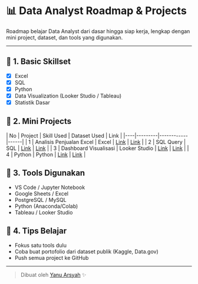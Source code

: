 # 📊 Data Analyst Roadmap & Projects

Roadmap belajar Data Analyst dari dasar hingga siap kerja, lengkap dengan mini project, dataset, dan tools yang digunakan.

---

## 🔰 1. Basic Skillset
- [x] Excel
- [x] SQL
- [x] Python
- [x] Data Visualization (Looker Studio / Tableau)
- [x] Statistik Dasar

## 🧪 2. Mini Projects
| No | Project | Skill Used | Dataset Used | Link |
|----|---------|------------|------|
| 1 | Analisis Penjualan Excel | Excel | [Link](#) | [Link](https://github.com/yanuarsyah/Analisis-Penjualan-Excel-) |
| 2 | SQL Query | SQL | [Link](#) | [Link](#) |
| 3 | Dashboard Visualisasi | Looker Studio | [Link](#) | [Link](#) |
| 4 | Python | Python | [Link](#) | [Link](#) |

## 🔧 3. Tools Digunakan
- VS Code / Jupyter Notebook
- Google Sheets / Excel
- PostgreSQL / MySQL
- Python (Anaconda/Colab)
- Tableau / Looker Studio

## 🧠 4. Tips Belajar
- Fokus satu tools dulu
- Coba buat portofolio dari dataset publik (Kaggle, Data.gov)
- Push semua project ke GitHub

---

> Dibuat oleh [Yanu Arsyah](https://github.com/YanuArsyah) ✨
